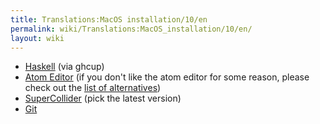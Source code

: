 ```yaml
---
title: Translations:MacOS installation/10/en
permalink: wiki/Translations:MacOS_installation/10/en/
layout: wiki
---
```


-   [Haskell](https://www.haskell.org/ghcup/) (via ghcup)
-   [Atom Editor](https://atom.io/) (if you don't like the atom editor
    for some reason, please check out the [list of
    alternatives](/wiki/List_of_tidal_editors "wikilink"))
-   [SuperCollider](http://supercollider.github.io/download) (pick the
    latest version)
-   [Git](https://git-scm.com/)
